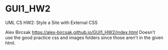 # GUI1_HW2
UML CS HW2: Style a Site with External CSS

Alex Bircsak
https://alex-bircsak.github.io/GUI1_HW2/index.html
Doesn't use the good practice css and images folders since those aren't in the given html.
